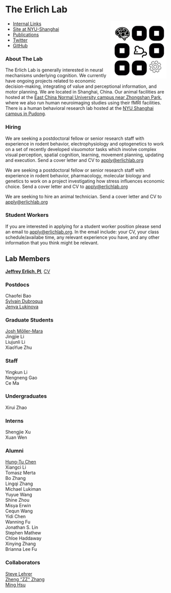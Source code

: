 # The Erlich Lab
<img src='media/logo.png' height=180 align=right>

+ [Internal Links](https://int.erlichlab.org) </br> 
+ [Site at NYU-Shanghai](http://neuro.shanghai.nyu.edu/erlich_lab) </br>
+ [Publications](https://scholar.google.com.hk/citations?user=kI5EI3AAAAAJ&hl=en) </br>
+ [Twitter](https://twitter.com/erlichlab) </br>
+ [GitHub](https://github.com/erlichlab) </br>

### About The Lab

The Erlich Lab is generally interested in neural mechanisms underlying cognition. We currently have ongoing projects related to economic decision-making, integrating of value and perceptional information, and motor planning. We are located in Shanghai, China. Our animal facilities are hosted at the [East China Normal University campus near Zhongshan Park](http://english.ecnu.edu.cn/1810/list.htm), where we also run human neuroimaging studies using their fMRI facilities. There is a human behavioral research lab hosted at the [NYU Shanghai campus in Pudong](https://wp.nyu.edu/shbeel/).

### Hiring

We are seeking a postdoctoral fellow or senior research staff with experience in rodent behavior,
electrophysiology and optogenetics to work on a set of
recently developed visuomotor tasks which involve complex visual
perception, spatial cognition, learning, movement planning, updating and
execution. Send a cover letter and CV to apply@erlichlab.org

We are seeking a postdoctoral fellow or senior research staff with experience in rodent behavior, pharmacology, molecular biology and genetics to work on a project investigating how stress 
influences economic choice. Send a cover letter and CV to apply@erlichlab.org

We are seeking to hire an animal technician. Send a cover letter and CV to apply@erlichlab.org

### Student Workers

If you are interested in applying for a student worker position please
send an email to
[apply\@erlichlab.org](mailto:apply@erlichlab.org?subject=NYUSH%20student%20worker).
In the email include: your CV, your class schedule/availabe time, any
relevant experience you have, and any other information that you think
might be relevant.

## Lab Members

[**Jeffrey Erlich, PI**](http://neuro.shanghai.nyu.edu/erlich_lab), [CV](http://www.cns.nyu.edu/~jerlich/dl/jce_cv.pdf)

### Postdocs

Chaofei Bao\
[Sylvain
Dubroqua](https://research.shanghai.nyu.edu/centers-and-institutes/brain/people/sylvain-dubroqua)\
[Jenya
Lukinova](https://research.shanghai.nyu.edu/centers-and-institutes/brain/people/evgeniya-lukinova)

### Graduate Students

[Josh Mōller-Mara](http://jmm.io)\
Jingjie Li\
Liujunli Li\
XiaoYue Zhu

### Staff

Yingkun Li\
Nengneng Gao\
Ce Ma

### Undergraduates

Xirui Zhao

### Interns

Shengjie Xu\
Xuan Wen

### Alumni

[Hung-Tu Chen](https://github.com/transedward)\
Xiangci Li\
Tomasz Merta\
Bo Zhang\
Lingqi Zhang\
Michael Lukiman\
Yuyue Wang\
Shine Zhou\
Misya Erwin\
Cequn Wang\
Yidi Chen\
Wanning Fu\
Jonathan S. Lin\
Stephen Mathew\
Chloe Haddaway\
Xinying Zhang\
Brianna Lee Fu

### Collaborators

[Steve Lehrer](http://post.queensu.ca/%7Elehrers/)\
[Zheng \"ZZ\"
Zhang](https://shanghai.nyu.edu/academics/faculty/directory/zheng-zhang)\
[Ming Hsu](http://neuroecon.berkeley.edu)
